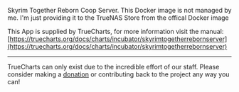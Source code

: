 Skyrim Together Reborn Coop Server. This Docker image is not managed by me. I'm just providing it to the TrueNAS Store from the offical Docker image

This App is supplied by TrueCharts, for more information visit the manual: [https://truecharts.org/docs/charts/incubator/skyrimtogetherrebornserver](https://truecharts.org/docs/charts/incubator/skyrimtogetherrebornserver)

---

TrueCharts can only exist due to the incredible effort of our staff.
Please consider making a [donation](https://truecharts.org/docs/about/sponsor) or contributing back to the project any way you can!
